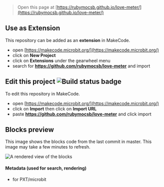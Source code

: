 
> Open this page at [https://rubymocsb.github.io/love-meter/](https://rubymocsb.github.io/love-meter/)

## Use as Extension

This repository can be added as an **extension** in MakeCode.

* open [https://makecode.microbit.org/](https://makecode.microbit.org/)
* click on **New Project**
* click on **Extensions** under the gearwheel menu
* search for **https://github.com/rubymocsb/love-meter** and import

## Edit this project ![Build status badge](https://github.com/rubymocsb/love-meter/workflows/MakeCode/badge.svg)

To edit this repository in MakeCode.

* open [https://makecode.microbit.org/](https://makecode.microbit.org/)
* click on **Import** then click on **Import URL**
* paste **https://github.com/rubymocsb/love-meter** and click import

## Blocks preview

This image shows the blocks code from the last commit in master.
This image may take a few minutes to refresh.

![A rendered view of the blocks](https://github.com/rubymocsb/love-meter/raw/master/.github/makecode/blocks.png)

#### Metadata (used for search, rendering)

* for PXT/microbit
<script src="https://makecode.com/gh-pages-embed.js"></script><script>makeCodeRender("{{ site.makecode.home_url }}", "{{ site.github.owner_name }}/{{ site.github.repository_name }}");</script>
